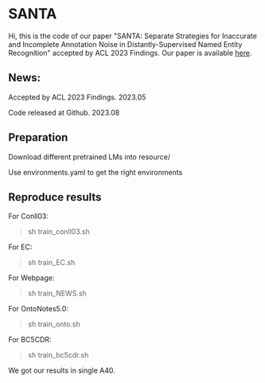# SANTA

Hi, this is the code of our paper "SANTA: Separate Strategies for Inaccurate and Incomplete Annotation Noise in Distantly-Supervised Named Entity Recognition" accepted by ACL 2023 Findings. Our paper is available [here](https://arxiv.org/pdf/2305.04076.pdf).

## News:

Accepted by ACL 2023 Findings. 2023.05

Code released at Github. 2023.08

## Preparation
Download different pretrained LMs into resource/ 

Use environments.yaml to get the right environments

## Reproduce results
For Conll03:

>sh train_conll03.sh

For EC:

>sh train_EC.sh

For Webpage:

>sh train_NEWS.sh

For OntoNotes5.0:

>sh train_onto.sh

For BC5CDR:

>sh train_bc5cdr.sh

We got our results in single A40.
